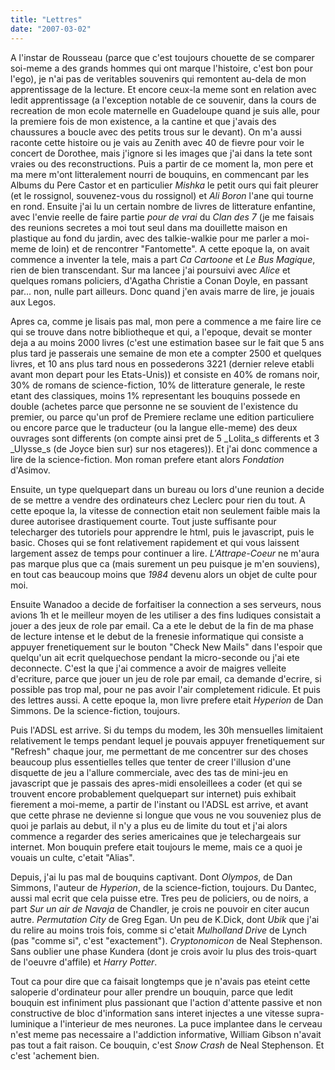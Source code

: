 ```yaml
---
title: "Lettres"
date: "2007-03-02"
---
```


A l'instar de Rousseau (parce que c'est toujours chouette de se comparer soi-meme a des grands hommes qui ont marque l'histoire, c'est bon pour l'ego), je n'ai pas de veritables souvenirs qui remontent au-dela de mon apprentissage de la lecture. Et encore ceux-la meme sont en relation avec ledit apprentissage (a l'exception notable de ce souvenir, dans la cours de recreation de mon ecole maternelle en Guadeloupe quand je suis alle, pour la premiere fois de mon existence, a la cantine et que j'avais des chaussures a boucle avec des petits trous sur le devant). On m'a aussi raconte cette histoire ou je vais au Zenith avec 40 de fievre pour voir le concert de Dorothee, mais j'ignore si les images que j'ai dans la tete sont vraies ou des reconstructions. Puis a partir de ce moment la, mon pere et ma mere m'ont litteralement nourri de bouquins, en commencant par les Albums du Pere Castor et en particulier _Mishka_ le petit ours qui fait pleurer (et le rossignol, souvenez-vous du rossignol) et _Ali Boron_ l'ane qui tourne en rond. Ensuite j'ai lu un certain nombre de livres de litterature enfantine, avec l'envie reelle de faire partie _pour de vrai_ du _Clan des 7_ (je me faisais des reunions secretes a moi tout seul dans ma douillette maison en plastique au fond du jardin, avec des talkie-walkie pour me parler a moi-meme de loin) et de rencontrer "Fantomette". A cette epoque la, on avait commence a inventer la tele, mais a part _Ca Cartoone_ et _Le Bus Magique_, rien de bien transcendant. Sur ma lancee j'ai poursuivi avec _Alice_ et quelques romans policiers, d'Agatha Christie a Conan Doyle, en passant par... non, nulle part ailleurs. Donc quand j'en avais marre de lire, je jouais aux Legos.

Apres ca, comme je lisais pas mal, mon pere a commence a me faire lire ce qui se trouve dans notre bibliotheque et qui, a l'epoque, devait se monter deja a au moins 2000 livres (c'est une estimation basee sur le fait que 5 ans plus tard je passerais une semaine de mon ete a compter 2500 et quelques livres, et 10 ans plus tard nous en possederons 3221 (dernier releve etabli avant mon depart pour les Etats-Unis)) et consiste en 40% de romans noir, 30% de romans de science-fiction, 10% de litterature generale, le reste etant des classiques, moins 1% representant les bouquins possede en double (achetes parce que personne ne se souvient de l'existence du premier, ou parce qu'un prof de Premiere reclame une edition particuliere ou encore parce que le traducteur (ou la langue elle-meme) des deux ouvrages sont differents (on compte ainsi pret de 5 _Lolita_s differents et 3 _Ulysse_s (de Joyce bien sur) sur nos etageres)). Et j'ai donc commence a lire de la science-fiction. Mon roman prefere etant alors _Fondation_ d'Asimov.

Ensuite, un type quelquepart dans un bureau ou lors d'une reunion a decide de se mettre a vendre des ordinateurs chez Leclerc pour rien du tout. A cette epoque la, la vitesse de connection etait non seulement faible mais la duree autorisee drastiquement courte. Tout juste suffisante pour telecharger des tutoriels pour apprendre le html, puis le javascript, puis le basic. Choses qui se font relativement rapidement et qui vous laissent largement assez de temps pour continuer a lire. _L'Attrape-Coeur_ ne m'aura pas marque plus que ca (mais surement un peu puisque je m'en souviens), en tout cas beaucoup moins que _1984_ devenu alors un objet de culte pour moi.

Ensuite Wanadoo a decide de forfaitiser la connection a ses serveurs, nous avions 1h et le meilleur moyen de les utiliser a des fins ludiques consistait a jouer a des jeux de role par email. Ca a ete le debut de la fin de ma phase de lecture intense et le debut de la frenesie informatique qui consiste a appuyer frenetiquement sur le bouton "Check New Mails" dans l'espoir que quelqu'un ait ecrit quelquechose pendant la micro-seconde ou j'ai ete deconnecte. C'est la que j'ai commence a avoir de maigres velleite d'ecriture, parce que jouer un jeu de role par email, ca demande d'ecrire, si possible pas trop mal, pour ne pas avoir l'air completement ridicule. Et puis des lettres aussi. A cette epoque la, mon livre prefere etait _Hyperion_ de Dan Simmons. De la science-fiction, toujours.

Puis l'ADSL est arrive. Si du temps du modem, les 30h mensuelles limitaient relativement le temps pendant lequel je pouvais appuyer frenetiquement sur "Refresh" chaque jour, me permettant de me concentrer sur des choses beaucoup plus essentielles telles que tenter de creer l'illusion d'une disquette de jeu a l'allure commerciale, avec des tas de mini-jeu en javascript que je passais des apres-midi ensoleillees a coder (et qui se trouvent encore probablement quelquepart sur internet) puis exhibait fierement a moi-meme, a partir de l'instant ou l'ADSL est arrive, et avant que cette phrase ne devienne si longue que vous ne vou souveniez plus de quoi je parlais au debut, il n'y a plus eu de limite du tout et j'ai alors commence a regarder des series americaines que je telechargeais sur internet. Mon bouquin prefere etait toujours le meme, mais ce a quoi je vouais un culte, c'etait "Alias".

Depuis, j'ai lu pas mal de bouquins captivant. Dont _Olympos_, de Dan Simmons, l'auteur de _Hyperion_, de la science-fiction, toujours. Du Dantec, aussi mal ecrit que cela puisse etre. Tres peu de policiers, ou de noirs, a part _Sur un air de Navaja_ de Chandler, je crois ne pouvoir en citer aucun autre. _Permutation City_ de Greg Egan. Un peu de K.Dick, dont _Ubik_ que j'ai du relire au moins trois fois, comme si c'etait _Mulholland Drive_ de Lynch (pas "comme si", c'est "exactement"). _Cryptonomicon_ de Neal Stephenson. Sans oublier une phase Kundera (dont je crois avoir lu plus des trois-quart de l'oeuvre d'affile) et _Harry Potter_.

Tout ca pour dire que ca faisait longtemps que je n'avais pas eteint cette saloperie d'ordinateur pour aller prendre un bouquin, parce que ledit bouquin est infiniment plus passionant que l'action d'attente passive et non constructive de bloc d'information sans interet injectes a une vitesse supra-luminique a l'interieur de mes neurones. La puce implantee dans le cerveau n'est meme pas necessaire a l'addiction informative, William Gibson n'avait pas tout a fait raison. Ce bouquin, c'est _Snow Crash_ de Neal Stephenson. Et c'est 'achement bien.
